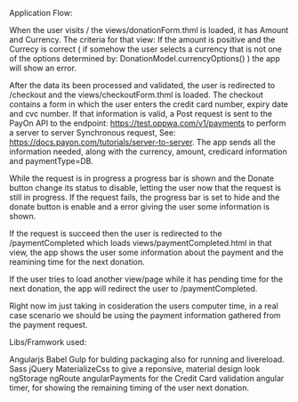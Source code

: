 Application Flow:

When the user visits / the views/donationForm.thml is loaded, it has Amount and Currency.
The criteria for that view: If the amount is positive and the Currecy is correct ( if somehow the user selects a currency
that is not one of the options determined by: DonationModel.currencyOptions() ) the app will show an error.

After the data its been processed and validated, the user is redirected to /checkout and the views/checkoutForm.thml
is loaded. The checkout contains a form in which the user enters the credit card number, expiry date and cvc number.
If that information is valid, a Post request is sent to the PayOn API to the endpoint: https://test.oppwa.com/v1/payments
to perform a server to server Synchronous request, See: https://docs.payon.com/tutorials/server-to-server.
The app sends all the information needed, along with the currency, amount, credicard information and paymentType=DB.

While the request is in progress a progress bar is shown and the Donate button change its status to disable, letting the
user now that the request is still in progress. If the request fails, the progress bar is set to hide and the donate button
is enable and a error giving the user some information is shown.

If the request is succeed then the user is redirected to the /paymentCompleted which loads views/paymentCompleted.html
in that view, the app shows the user some information about the payment and the reamining time for the next donation.

If the user tries to load another view/page while it has pending time for the next donation, the app will redirect the user to
/paymentCompleted.

Right now im just taking in cosideration the users computer time, in a real case scenario we should be using the payment information
gathered from the payment request.

Libs/Framwork used:

Angularjs
Babel
Gulp for bulding packaging also for running and livereload.
Sass
jQuery
MaterializeCss to give a reponsive, material design look
ngStorage
ngRoute
angularPayments for the Credit Card validation
angular timer, for showing the remaining timing of the user next donation.





